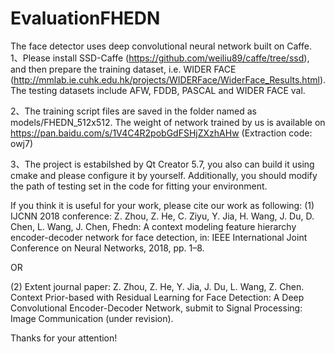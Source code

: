 # EvaluationFHEDN
The face detector uses deep convolutional neural network built on Caffe.  
1、Please install SSD-Caffe (https://github.com/weiliu89/caffe/tree/ssd), and then prepare the training dataset, i.e. WIDER FACE (http://mmlab.ie.cuhk.edu.hk/projects/WIDERFace/WiderFace_Results.html). The testing datasets include AFW, FDDB, PASCAL and WIDER FACE val.

2、The training script files are saved in the folder named as models/FHEDN_512x512. The weight of network trained by us is available on https://pan.baidu.com/s/1V4C4R2pobGdFSHjZXzhAHw (Extraction code: owj7)

3、The project is estabilshed by Qt Creator 5.7, you also can build it using cmake and please configure it by yourself. Additionally, you should modify the path of testing set in the code for fitting your environment.

If you think it is useful for your work, please cite our work as following:
(1) IJCNN 2018 conference: Z. Zhou, Z. He, C. Ziyu, Y. Jia, H. Wang, J. Du, D. Chen, L. Wang, J. Chen, Fhedn: A context modeling feature hierarchy encoder-decoder network for face detection, in: IEEE International Joint Conference on Neural Networks, 2018, pp. 1–8.

OR

(2) Extent journal paper: Z. Zhou, Z. He, Y. Jia, J. Du, L. Wang, Z. Chen. Context Prior-based with Residual Learning for Face Detection: A Deep Convolutional Encoder-Decoder Network, submit to Signal Processing: Image Communication (under revision). 

Thanks for your attention!
